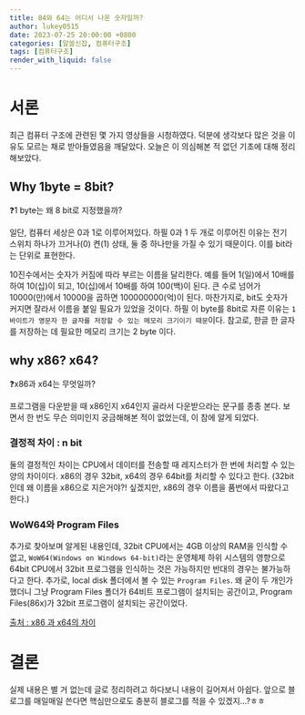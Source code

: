 ```yaml
---
title: 84와 64는 어디서 나온 숫자일까?
author: lukey0515
date: 2023-07-25 20:00:00 +0800
categories: [알쓸신잡, 컴퓨터구조]
tags: [컴퓨터구조]
render_with_liquid: false
---
```


# 서론

최근 컴퓨터 구조에 관련된 몇 가지 영상들을 시청하였다. 덕분에 생각보다 많은 것을 이유도 모르는 채로 받아들였음을 깨달았다. 오늘은 이 의심해본 적 없던 기초에 대해 정리해보았다.

## Why 1byte = 8bit?

❓1 byte는 왜 8 bit로 지정했을까?

일단, 컴퓨터 세상은 0과 1로 이루어져있다. 하필 0과 1 두 개로 이루어진 이유는 전기 스위치 하나가 끄거나(0) 켠(1) 상태, 둘 중 하나만을 가질 수 있기 때문이다. 이를 bit라는 단위로 표현한다.

10진수에서는 숫자가 커짐에 따라 부르는 이름을 달리한다. 예를 들어 1(일)에서 10배를 하여 10(십)이 되고, 10(십)에서 10배를 하여 100(백)이 된다. 큰 수로 넘어가 10000(만)에서 10000을 곱하면 100000000(억)이 된다. 마찬가지로, bit도 숫자가 커지면 잘라서 이름을 붙일 필요가 있었을 것이다. 하필 이 byte를 8bit로 자른 이유는 `1 바이트가 영문자 한 글자를 저장할 수 있는 메모리 크기이기 때문`이다. 참고로, 한글 한 글자를 저장하는 데 필요한 메모리 크기는 2 byte 이다.

## why x86? x64?

❓x86과 x64는 무엇일까?

프로그램을 다운받을 때 x86인지 x64인지 골라서 다운받으라는 문구를 종종 본다. 보면서 한 번도 무슨 의미인지 궁금해해본 적이 없었는데, 이 참에 알게 되었다.

### 결정적 차이 : n bit

둘의 결정적인 차이는 CPU에서 데이터를 전송할 때 레지스터가 한 번에 처리할 수 있는 양의 차이이다. x86의 경우 32bit, x64의 경우 64bit를 처리할 수 있다고 한다.
(32bit인데 왜 이름을 x86으로 지은거야?! 싶겠지만, x86의 경우 이름을 품번에서 따왔다고 한다.)

### WoW64와 Program Files

추가로 찾아보며 알게된 내용인데, 32bit CPU에서는 4GB 이상의 RAM을 인식할 수 없고, `WoW64(Windows on Windows 64-bit)`라는 운영체제 하위 시스템의 영향으로 64bit CPU에서 32bit 프로그램을 인식하는 것은 가능하지만 반대의 경우는 불가능하다고 한다. 추가로, local disk 폴더에서 볼 수 있는 `Program Files`. 왜 굳이 두 개인가 했더니 그냥 Program Files 폴더가 64비트 프로그램이 설치되는 공간이고, Program Files(86x)가 32bit 프로그램이 설치되는 공간이었다.

[출처 : x86 과 x64의 차이](https://velog.io/@afashs/x86-%EA%B3%BC-x64%EC%9D%98-%EC%B0%A8%EC%9D%B4)

# 결론
실제 내용은 별 거 없는데 글로 정리하려고 하다보니 내용이 길어져서 아쉽다. 앞으로 블로그를 매일매일 쓴다면 핵심만으로도 충분히 블로그를 적을 수 있겠지...?ㅎㅎ

